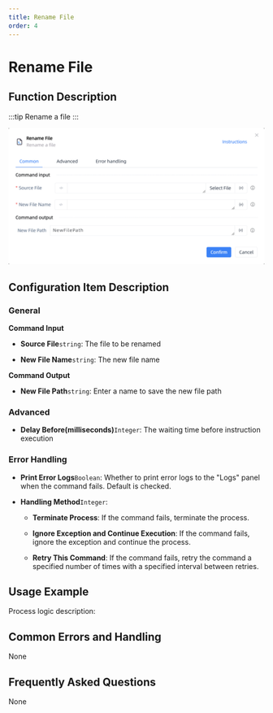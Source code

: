 ```yaml
---
title: Rename File
order: 4
---
```


# Rename File

## Function Description

:::tip 
Rename a file
:::

![Rename File](../../../assets/Rename%20File_command.png)

## Configuration Item Description

### General

**Command Input**

- **Source File**`string`: The file to be renamed

- **New File Name**`string`: The new file name


**Command Output**

- **New File Path**`string`: Enter a name to save the new file path

### Advanced

- **Delay Before(milliseconds)**`Integer`: The waiting time before instruction execution

### Error Handling

- **Print Error Logs**`Boolean`: Whether to print error logs to the "Logs" panel when the command fails. Default is checked. 

- **Handling Method**`Integer`:

    - **Terminate Process**: If the command fails, terminate the process.

    - **Ignore Exception and Continue Execution**: If the command fails, ignore the exception and continue the process.

    - **Retry This Command**: If the command fails, retry the command a specified number of times with a specified interval between retries.

## Usage Example

Process logic description:

## Common Errors and Handling

None

## Frequently Asked Questions

None

